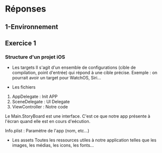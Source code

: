 # Réponses

## 1-Environnement
## Exercice 1
### Structure d'un projet iOS

- Les targets
Il s'agit d'un ensemble de configurations (cible de compilation, point d'entrée) qui répond à une cible précise. Exemple : on pourrait avoir un target pour WatchOS, Siri...

- Les fichiers
1) AppDelegate : Init APP
2) SceneDelegate : UI Delegate
3) ViewController : Notre code

Le Main.StoryBoard est une interface. C'est ce que notre app présente à l'écran quand elle est en cours d'eécution.

Info.plist : Paramètre de l'app (nom, etc...)

- Les assets
Toutes les ressources utiles à notre application telles que les images, les médias, les icons, les fonts...
